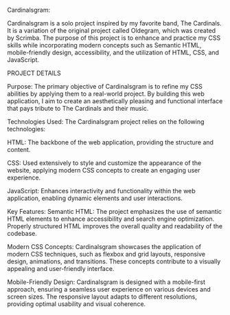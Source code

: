Cardinalsgram:

Cardinalsgram is a solo project inspired by my favorite band, The Cardinals. It is a variation of the original project called Oldegram, which was created by Scrimba. The purpose of this project is to enhance and practice my CSS skills while incorporating modern concepts such as Semantic HTML, mobile-friendly design, accessibility, and the utilization of HTML, CSS, and JavaScript.

PROJECT DETAILS

Purpose:
The primary objective of Cardinalsgram is to refine my CSS abilities by applying them to a real-world project. By building this web application, I aim to create an aesthetically pleasing and functional interface that pays tribute to The Cardinals and their music.

Technologies Used:
The Cardinalsgram project relies on the following technologies:

HTML: The backbone of the web application, providing the structure and content.

CSS: Used extensively to style and customize the appearance of the website, applying modern CSS concepts to create an engaging user experience.

JavaScript: Enhances interactivity and functionality within the web application, enabling dynamic elements and user interactions.

Key Features:
Semantic HTML: The project emphasizes the use of semantic HTML elements to enhance accessibility and search engine optimization. Properly structured HTML improves the overall quality and readability of the codebase.

Modern CSS Concepts: Cardinalsgram showcases the application of modern CSS techniques, such as flexbox and grid layouts, responsive design, animations, and transitions. These concepts contribute to a visually appealing and user-friendly interface.

Mobile-Friendly Design: Cardinalsgram is designed with a mobile-first approach, ensuring a seamless user experience on various devices and screen sizes. The responsive layout adapts to different resolutions, providing optimal usability and visual coherence.
